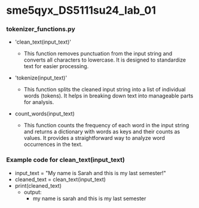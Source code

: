 # sme5qyx_DS5111su24_lab_01

### tokenizer_functions.py

* 'clean_text(input_text)'
  - This function removes punctuation from the input string and converts all characters to lowercase. It is designed to standardize text for easier processing.

* 'tokenize(input_text)'
  - This function splits the cleaned input string into a list of individual words (tokens). It helps in breaking down text into manageable parts for analysis.

* count_words(input_text)
  - This function counts the frequency of each word in the input string and returns a dictionary with words as keys and their counts as values. It provides a straightforward way to analyze word occurrences in the text.
 
### Example code for clean_text(input_text)

* input_text = "My name is Sarah and this is my last semester!"
* cleaned_text = clean_text(input_text)
* print(cleaned_text)
  * output:
    - my name is sarah and this is my last semester 

 
